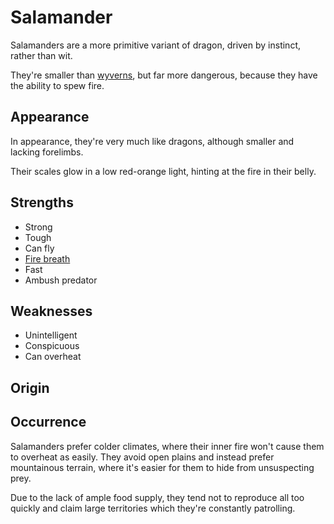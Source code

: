 # Salamander
Salamanders are a more primitive variant of dragon, driven by instinct, rather than wit. 

They're smaller than [wyverns](wyvern), but far more dangerous, because they have the ability to spew fire. 

## Appearance
In appearance, they're very much like dragons, although smaller and lacking forelimbs. 

Their scales glow in a low red-orange light, hinting at the fire in their belly. 

## Strengths
* Strong
* Tough
* Can fly
* [Fire breath]()
* Fast
* Ambush predator

## Weaknesses
* Unintelligent
* Conspicuous
* Can overheat

## Origin


## Occurrence
Salamanders prefer colder climates, where their inner fire won't cause them to overheat as easily. They avoid open plains and instead prefer mountainous terrain, where it's easier for them to hide from unsuspecting prey. 

Due to the lack of ample food supply, they tend not to reproduce all too quickly and claim large territories which they're constantly patrolling. 